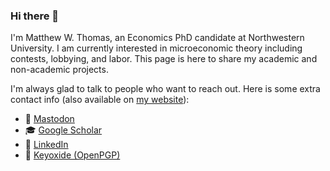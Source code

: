 ### Hi there 👋

I'm Matthew W. Thomas, an Economics PhD candidate at Northwestern University. I am currently interested in microeconomic theory including contests, lobbying, and labor. This page is here to share my academic and non-academic projects.

I'm always glad to talk to people who want to reach out. Here is some extra contact info (also available on [my website](https://www.matthewthom.as)):
- 🐘 <a title="mwt@mathstodon.xyz" rel="me" href="https://mathstodon.xyz/@mwt">Mastodon</a>
- 🎓 [Google Scholar](https://scholar.google.com/citations?user=lcYWoQYAAAAJ)
- 💼 [LinkedIn](https://www.linkedin.com/in/mattwthomas/)
- 🔑 <a title="12E711999B101F6F7C0AEDBB2F3EB8E26FE75E85" href="https://keyoxide.org/12E711999B101F6F7C0AEDBB2F3EB8E26FE75E85">Keyoxide (OpenPGP)</a>

